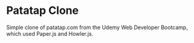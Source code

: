 # Patatap Clone

Simple clone of patatap.com from the Udemy Web Developer Bootcamp, which used Paper.js and Howler.js.
